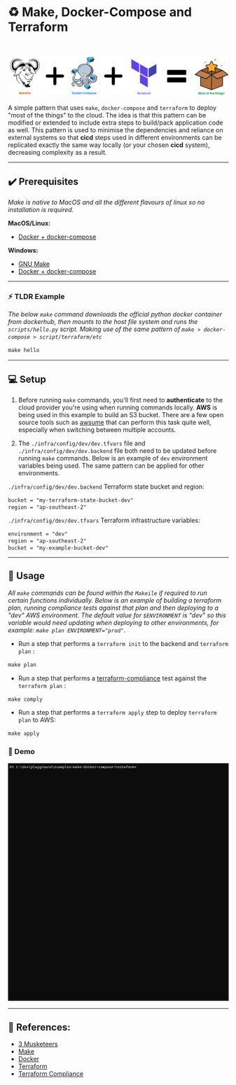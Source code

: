 # :recycle: Make, Docker-Compose and Terraform

<br />

![image](docs/triforce.png)<br />
<br />
A simple pattern that uses `make`, `docker-compose` and `terraform` to deploy "most of the things" to the cloud. The idea is that this pattern can be modified or extended to include extra steps to build/pack application code as well. This pattern is used to minimise the dependencies and reliance on external systems so that **cicd** steps used in different environments can be replicated exactly the same way locally (or your chosen **cicd** system), decreasing complexity as a result.

---

## :heavy_check_mark: Prerequisites

_Make is native to MacOS and all the different flavours of linux so no installation is required._

**MacOS/Linux:**
* [Docker + docker-compose](https://hub.docker.com/editions/community/docker-ce-desktop-mac/)

**Windows:**
* [GNU Make](http://gnuwin32.sourceforge.net/packages/make.htm)
* [Docker + docker-compose](https://hub.docker.com/editions/community/docker-ce-desktop-windows/)

---

### :zap: TLDR Example

_The below `make` command downloads the official python docker container from dockerhub, then mounts to the host file system and runs the `scripts/hello.py` script. Making use of the same pattern of `make > docker-compose > script/terraform/etc`_

```makefile
make hello
```

---
## :computer: Setup

1. Before running `make` commands, you'll first need to **authenticate** to the cloud provider you're using when running commands locally. **AWS** is being used in this example to build an S3 bucket. There are a few open source tools such as [awsume](https://awsu.me/) that can perform this task quite well, especially when switching between multiple accounts.

2. The `./infra/config/dev/dev.tfvars` file and  `./infra/config/dev/dev.backend` file both need to be updated before running `make` commands. Below is an example of `dev` environment variables being used. The same pattern can be applied for other environments.

`./infra/config/dev/dev.backend` Terraform state bucket and region:
```hcl
bucket = "my-terraform-state-bucket-dev"
region = "ap-southeast-2"
```
`./infra/config/dev/dev.tfvars` Terraform infrastructure variables:
```hcl
environment = "dev"
region = "ap-southeast-2"
bucket = "my-example-bucket-dev"
```
---

## :mega: Usage

_All `make` commands can be found within the `Makeile` if required to run certain functions individually. Below is an example of building a terraform plan, running compliance tests against that plan and then deploying to a "dev" AWS environment. The default value for `$ENVIRONMENT` is "dev" so this variable would need updating when deploying to other environments, for example: `make plan ENVIRONMENT="prod"`._ 

* Run a step that performs a `terraform init` to the backend and `terraform plan` :
```makefile
make plan
```
* Run a step that performs a [terraform-compliance](https://terraform-compliance.com/) test against the `terraform plan` :
```makefile
make comply
```
* Run a step that performs a `terraform apply` step to deploy `terraform plan` to AWS:
```makefile
make apply
```

### :rocket: Demo
![image](docs/example.gif)

---

## :bookmark_tabs: References:

* [3 Musketeers](https://3musketeers.io/)
* [Make](https://opensource.com/article/18/8/what-how-makefile/)
* [Docker](https://www.docker.com/)
* [Terraform](https://www.terraform.io/)
* [Terraform Compliance](https://terraform-compliance.com/)
